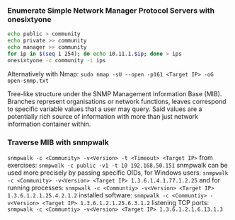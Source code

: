 ### Enumerate Simple Network Manager Protocol Servers with onesixtyone

```bash
echo public > community
echo private >> community
echo manager >> community
for ip in $(seq 1 254); do echo 10.11.1.$ip; done > ips
onesixtyone -c community -i ips
```

Alternatively with Nmap:
`sudo nmap -sU --open -p161 <Target IP> -oG open-snmp.txt`

Tree-like structure under the SNMP Management Information Base (MIB). Branches represent organisations or network functions, leaves correspond to specific variable values that a user may query. Said values are a potentially rich source of information with more than just network information container within.

### Traverse MIB with snmpwalk

`snmpwalk -c <Community> -v<Version> -t <Timeout> <Target IP>`
from exercises:
`snmpwalk -c public -v1 -t 10 192.168.50.151`
snmpwalk can be used more precisely by passing specific OIDs, for Windows users:
`snmpwalk -c <Community> -v<Version> <Target IP> 1.3.6.1.4.1.77.1.2.25`
and for running processes:
`snmpwalk -c <Communtiy> -v<Version> <Target IP> 1.3.6.1.2.1.25.4.2.1.2`
installed software:
`snmpwalk -c <Communtiy> -v<Version> <Target IP> 1.3.6.1.2.1.25.6.3.1.2`
listening TCP ports:
`snmpwalk -c <Communtiy> -v<Version> <Target IP> 1.3.6.1.2.1.6.13.1.3`

